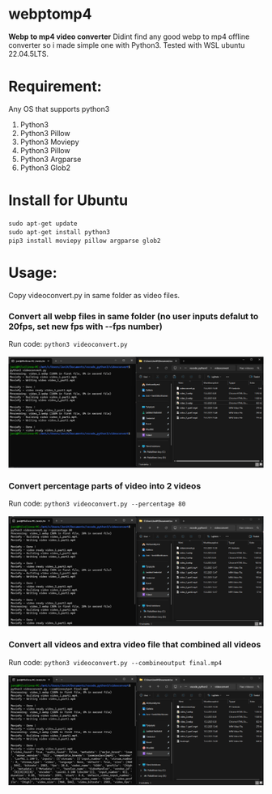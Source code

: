 # webptomp4
**Webp to mp4 video converter**
Didint find any good webp to mp4 offline converter so i made simple one with Python3. Tested with WSL ubuntu 22.04.5LTS.
# Requirement:
Any OS that supports python3
1. Python3
2. Python3 Pillow
3. Python3 Moviepy
4. Python3 Pillow
5. Python3 Argparse
6. Python3 Glob2
# Install for Ubuntu
`sudo apt-get update`\
`sudo apt-get install python3`\
`pip3 install moviepy pillow argparse glob2`
# Usage:
Copy videoconvert.py in same folder as video files.
### Convert all webp files in same folder (no user inputs defalut to 20fps, set new fps with --fps number)
Run code: `python3 videoconvert.py`\
\
![percentage](./images/image_normal.png)
### Convert percentage parts of video into 2 videos
Run code: `python3 videoconvert.py --percentage 80`\
\
![percentage](./images/image_prosent.png)

### Convert all videos and extra video file that combined all videos
Run code: `python3 videoconvert.py --combineoutput final.mp4`\
\
![combine](./images/image_combine.png)

